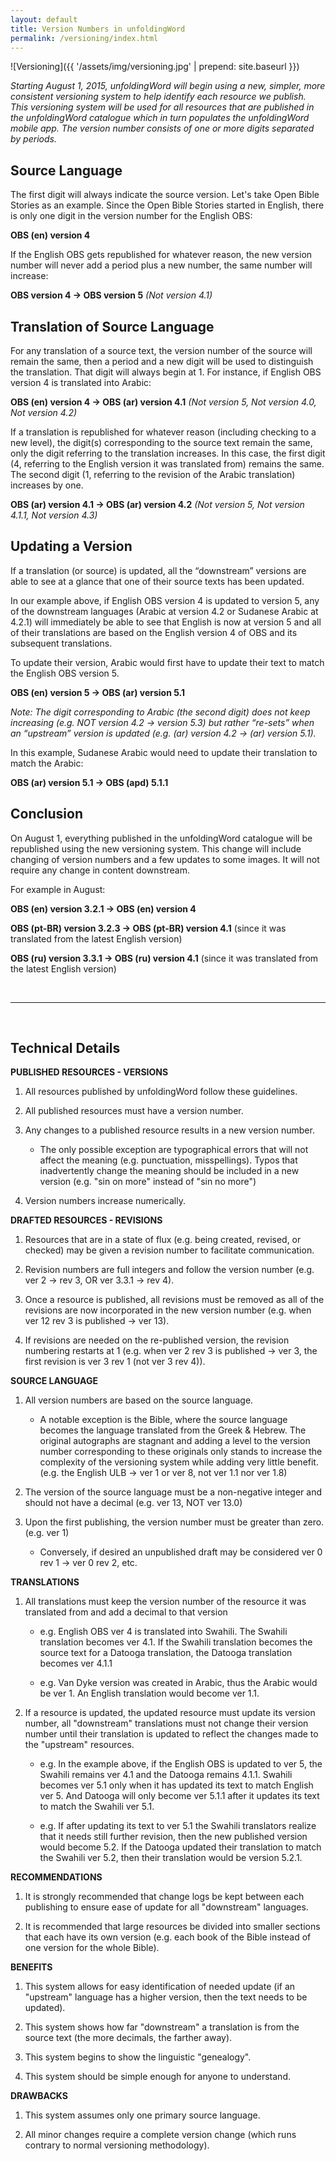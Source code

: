 ```yaml
---
layout: default
title: Version Numbers in unfoldingWord
permalink: /versioning/index.html
---
```



![Versioning]({{ '/assets/img/versioning.jpg' | prepend: site.baseurl }})

*Starting August 1, 2015, unfoldingWord will begin using a new,
simpler, more consistent versioning system to help identify each
resource we publish. This versioning system will be used for all
resources that are published in the unfoldingWord catalogue which in
turn populates the unfoldingWord mobile app. The version number consists
of one or more digits separated by periods.*


Source Language
---------------

The first digit will always indicate the source version. Let's take Open
Bible Stories as an example. Since the Open Bible Stories started in
English, there is only one digit in the version number for the English
OBS:

**OBS (en) version 4**

If the English OBS gets republished for whatever reason, the new version
number will never add a period plus a new number, the same number will
increase:

**OBS version 4 → OBS version 5** *(Not version 4.1)*


Translation of Source Language
------------------------------

For any translation of a source text, the version number of the source
will remain the same, then a period and a new digit will be used to
distinguish the translation. That digit will always begin at 1. For
instance, if English OBS version 4 is translated into Arabic:

**OBS (en) version 4 → OBS (ar) version 4.1** *(Not version 5, Not
version 4.0, Not version 4.2)*

If a translation is republished for whatever reason (including checking
to a new level), the digit(s) corresponding to the source text remain
the same, only the digit referring to the translation increases. In this
case, the first digit (4, referring to the English version it was
translated from) remains the same. The second digit (1, referring to the
revision of the Arabic translation) increases by one.

**OBS (ar) version 4.1 → OBS (ar) version 4.2** *(Not version 5, Not
version 4.1.1, Not version 4.3)*


Updating a Version
------------------

If a translation (or source) is updated, all the “downstream” versions
are able to see at a glance that one of their source texts has been
updated.

In our example above, if English OBS version 4 is updated to version 5,
any of the downstream languages (Arabic at version 4.2 or Sudanese Arabic
at 4.2.1) will immediately be able to see that
English is now at version 5 and all of their translations are based on
the English version 4 of OBS and its subsequent translations.

To update their version, Arabic would first have to update their text to
match the English OBS version 5.

**OBS (en) version 5 → OBS (ar) version 5.1**

*Note: The digit corresponding to Arabic (the second digit) does not
keep increasing (e.g. NOT version 4.2 → version 5.3) but rather
“re-sets” when an “upstream” version is updated (e.g. (ar) version 4.2 →
(ar) version 5.1).*

In this example, Sudanese Arabic would need to update their translation
to match the Arabic:

**OBS (ar) version 5.1 → OBS (apd) 5.1.1**


Conclusion
----------

On August 1, everything published in the unfoldingWord
catalogue will be republished using the new versioning system. This change will include changing of version numbers and a few updates to some images. It will not require any change in content downstream.

For example in August:

**OBS (en) version 3.2.1 → OBS (en) version 4**

**OBS (pt-BR) version 3.2.3 → OBS (pt-BR) version 4.1** (since it was
translated from the latest English version)

**OBS (ru) version 3.3.1 → OBS (ru) version 4.1** (since it was
translated from the latest English version)

<br />

* * * * *

<br />

Technical Details
-----------------

**PUBLISHED RESOURCES - VERSIONS**

1.  All resources published by unfoldingWord follow these
    guidelines.

2.  All published resources must have a version number. 

3.  Any changes to a published resource results in a new version
    number.

    -  The only possible exception are typographical errors that will
        not affect the meaning (e.g. punctuation, misspellings). Typos
        that inadvertently change the meaning should be included in a
        new version (e.g. "sin on more" instead of "sin no more")

4.  Version numbers increase numerically. 


**DRAFTED RESOURCES - REVISIONS**

1.  Resources that are in a state of flux (e.g. being created, revised,
    or checked) may be given a revision number to facilitate
    communication. 

2.  Revision numbers are full integers and follow the version
    number (e.g. ver 2 → rev 3, OR ver 3.3.1 → rev 4). 

3.  Once a resource is published, all revisions must be removed as all
    of the revisions are now incorporated in the new version number
    (e.g. when ver 12 rev 3 is published → ver 13). 

4.  If revisions are needed on the re-published version, the revision
    numbering restarts at 1 (e.g. when ver 2 rev 3 is published →
    ver 3, the first revision is ver 3 rev 1 (not ver 3 rev 4)). 


**SOURCE LANGUAGE**

1.  All version numbers are based on the source language. 

    -  A notable exception is the Bible, where the source language
        becomes the language translated from the Greek & Hebrew. The
        original autographs are stagnant and adding a level to the
        version number corresponding to these originals only stands to
        increase the complexity of the versioning system while adding
        very little benefit. (e.g. the English ULB → ver 1 or ver 8,
        not ver 1.1 nor ver 1.8)

2.  The version of the source language must be a non-negative integer
    and should not have a decimal (e.g. ver 13, NOT ver 13.0)

3.  Upon the first publishing, the version number must be greater than
    zero. (e.g. ver 1)

    -  Conversely, if desired an unpublished draft may be considered
        ver 0 rev 1 → ver 0 rev 2, etc. 


**TRANSLATIONS**

1.  All translations must keep the version number of the resource it was
    translated from and add a decimal to that version 

    -  e.g. English OBS ver 4 is translated into Swahili. The Swahili
        translation becomes ver 4.1. If the Swahili translation becomes
        the source text for a Datooga translation, the Datooga
        translation becomes ver 4.1.1

    -  e.g. Van Dyke version was created in Arabic, thus the Arabic
        would be ver 1. An English translation would become ver 1.1. 

2.  If a resource is updated, the updated resource must update its
    version number, all "downstream" translations must not change their
    version number until their translation is updated to reflect the
    changes made to the "upstream" resources. 

    -  e.g. In the example above, if the English OBS is updated to ver
        5, the Swahili remains ver 4.1 and the Datooga remains 4.1.1.
        Swahili becomes ver 5.1 only when it has updated its text to
        match English ver 5. And Datooga will only become ver 5.1.1
        after it updates its text to match the Swahili ver 5.1. 

    -  e.g. If after updating its text to ver 5.1 the Swahili
        translators realize that it needs still further revision, then
        the new published version would become 5.2. If the Datooga
        updated their translation to match the Swahili ver 5.2, then
        their translation would be version 5.2.1. 


**RECOMMENDATIONS**

1.  It is strongly recommended that change logs be kept between each
    publishing to ensure ease of update for all "downstream" languages.

2.  It is recommended that large resources be divided into smaller
    sections that each have its own version (e.g. each book of the Bible
    instead of one version for the whole Bible).


**BENEFITS**

1.  This system allows for easy identification of needed update (if an
    "upstream" language has a higher version, then the text needs to be
    updated). 

2.  This system shows how far "downstream" a translation is from the
    source text (the more decimals, the farther away).

3.  This system begins to show the linguistic "genealogy". 

4.  This system should be simple enough for anyone to understand. 

**DRAWBACKS**

1.  This system assumes only one primary source language. 

2.  All minor changes require a complete version change (which runs
    contrary to normal versioning methodology). 


